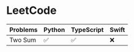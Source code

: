 # LeetCode

| Problems            | Python             | TypeScript        | Swift          |
|---------------------|--------------------|-------------------|----------------|
| Two Sum             |:white_check_mark:  |:white_check_mark: |:x:             | 

